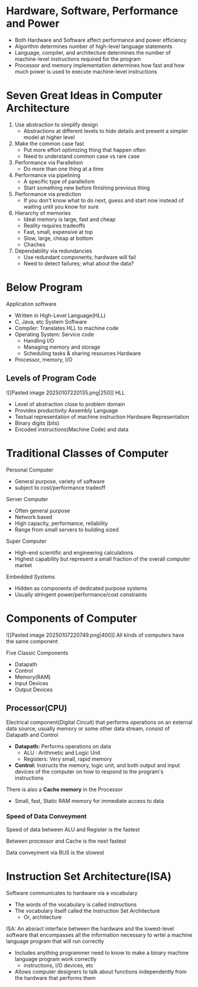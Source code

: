# Hardware, Software, Performance and Power
- Both Hardware and Software affect performance and power efficiency
- Algorithm determines number of high-level language statements
- Language, compiler, and architecture determines the number of machine-level instructions required for the program
- Processor and memory implementation determines how fast and how much power is used to execute machine-level instructions

# Seven Great Ideas in Computer Architecture
1. Use abstraction to simplify design
	- Abstractions at different levels to hide details and present a simpler model at higher level
2. Make the common case fast
	- Put more effort optimizing thing that happen often
	- Need to understand common case vs rare case
3. Performance via Parallelism
	- Do more than one thing at a time
4. Performance via pipelining
	- A specific type of parallelism
	- Start something new before finishing previous thing
5. Performance via prediction
	- If you don't know what to do next, guess and start now instead of waiting until you know for sure
6. Hierarchy of memories
	- Ideal memory is large, fast and cheap
	- Reality requires tradeoffs
	- Fast, small, expensive at top
	- Slow, large, cheap at bottom
	- Chaches
7. Dependability via redundancies
	- Use redundant components; hardware will fail
	- Need to detect failures; what about the data?

# Below Program
Application software
- Written in High-Level Language(HLL)
- C, Java, etc
System Software
- Compiler: Translates HLL to machine code
- Operating System: Service code
	- Handling I/O
	- Managing memory and storage
	- Scheduling tasks & sharing resources
Hardware
- Processor, memory, I/O

## Levels of Program Code
![[Pasted image 20250107220135.png|250]]
HLL
- Level of abstraction close to problem domain
- Provides productivity
Assembly Language
- Textual representation of machine instruction
Hardware Representation
- Binary digits (bits)
- Encoded instructions(Machine Code) and data

# Traditional Classes of Computer
Personal Computer
- General purpose, variety of saftware
- subject to cost/performance tradeoff

Server Computer
- Often general purpose
- Network based
- High capacity, performance, reliability
- Range from small servers to building sized

Super Computer
- High-end scientific and engineering calculations
- Highest capability but represent a small fraction of the overall computer market

Embedded Systems
- Hidden as components of dedicated purpose systems
- Usually stringent power/performance/cost constraints

# Components of Computer
![[Pasted image 20250107220749.png|400]]
All kinds of computers have the same component

Five Classic Components
- Datapath
- Control
- Memory(RAM)
- Input Devices
- Output Devices

## Processor(CPU)
Electrical component(Digital Circuit) that performs operations on an external data source, usually memory or some other data stream, consist of Datapath and Control
- **Datapath:** Performs operations on data
	- ALU : Arithmetic and Logic Unit
	- Registers: Very small, rapid memory
- **Control:** Instructs the memory, logic unit, and both output and input devices of the computer on how to respond to the program's instructions

There is also a **Cache memory** in the Processor
- Small, fast, Static RAM memory for immediate access to data

### Speed of Data Conveyment
Speed of data between ALU and Register is the fastest

Between processor and Cache is the next fastest

Data conveyment via BUS is the slowest

# Instruction Set Architecture(ISA)
Software communicates to hardware via a vocabulary
- The words of the vocabulary is called instructions
- The vocabulary itself called the Instruction Set Architecture
	- Or, architecture

ISA: An absract interface between the hardware and the lowest-level software that encompasses all the information necessary to wrtei a machine language program that will run correctly
- Includes anything programmer need to know to make a binary machine language program work correctly
	- instructions, I/O devices, etc
- Allows computer designers to talk about functions independently from the hardware that performs them

